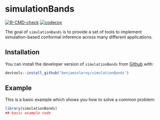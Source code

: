 
<!-- README.md is generated from README.Rmd. Please edit that file -->

# simulationBands

<!-- badges: start -->

[![R-CMD-check](https://github.com/benjaminleroy/simulationBands/workflows/R-CMD-check/badge.svg)](https://github.com/benjaminleroy/simulationBands/actions)
[![codecov](https://codecov.io/gh/benjaminleroy/simulationBands/branch/main/graph/badge.svg)](https://codecov.io/gh/benjaminleroy/simulationBands)
<!-- badges: end -->

The goal of `simulationBands` is to provide a set of tools to implement
simulation-based conformal inference across many different applications.

## Installation

You can install the developer version of `simulationBands` from
[Github](www.github.com) with:

``` r
devtools::install_github("benjaminleroy/simulationBands")
```

## Example

This is a basic example which shows you how to solve a common problem:

``` r
library(simulationBands)
## basic example code
```
